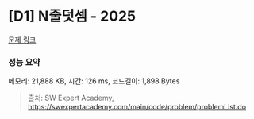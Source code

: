 # [D1] N줄덧셈 - 2025 

[문제 링크](https://swexpertacademy.com/main/code/problem/problemDetail.do?contestProbId=AV5QFZtaAscDFAUq) 

### 성능 요약

메모리: 21,888 KB, 시간: 126 ms, 코드길이: 1,898 Bytes



> 출처: SW Expert Academy, https://swexpertacademy.com/main/code/problem/problemList.do